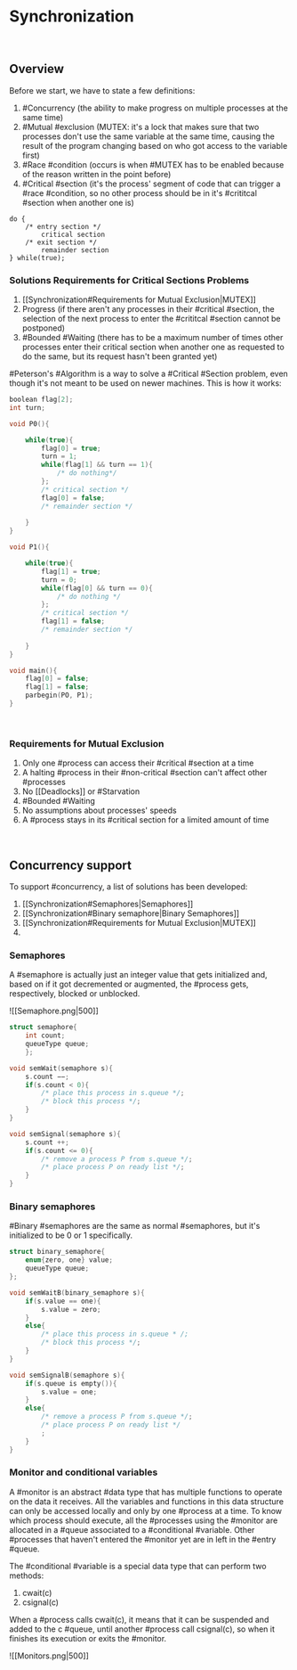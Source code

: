 # Synchronization
<br>

## Overview

Before we start, we have to state a few definitions:

1) #Concurrency (the ability to make progress on multiple processes at the same time)
2) #Mutual #exclusion (MUTEX: it's a lock that makes sure that two processes don't use the same variable at the same time, causing the result of the program changing based on who got access to the variable first)
3) #Race #condition (occurs is when #MUTEX has to be enabled because of the reason written in the point before)
4) #Critical #section (it's the process' segment of code that can trigger a #race #condition, so no other process should be in it's #crititcal #section when another one is)

```clike
do {
	/* entry section */
		critical section
	/* exit section */
		remainder section
} while(true);
```

### Solutions Requirements for Critical Sections Problems

1) [[Synchronization#Requirements for Mutual Exclusion|MUTEX]]
2) Progress (if there aren't any processes in their #critical #section, the selection of the next process to enter the #crititcal #section cannot be postponed)
3) #Bounded #Waiting (there has to be a maximum number of times other processes enter their critical section when another one as requested to do the same, but its request hasn't been granted yet)

#Peterson's #Algorithm is a way to solve a #Critical #Section problem, even though it's not meant to be used on newer machines. This is how it works:

```c
boolean flag[2];
int turn;

void P0(){

	while(true){
		flag[0] = true;
		turn = 1;
		while(flag[1] && turn == 1){
			/* do nothing*/
		};
		/* critical section */
		flag[0] = false;
		/* remainder section */
		
	}
}

void P1(){

	while(true){
		flag[1] = true;
		turn = 0;
		while(flag[0] && turn == 0){
			/* do nothing */
		};
		/* critical section */
		flag[1] = false;
		/* remainder section */
		
	}
}

void main(){
	flag[0] = false;
	flag[1] = false;
	parbegin(PO, P1);
}
```
<br>

### Requirements for Mutual Exclusion

1) Only one #process can access their #critical #section at a time
2) A halting #process in their #non-critical #section can't affect other #processes
3) No [[Deadlocks]] or #Starvation 
4) #Bounded #Waiting 
5) No assumptions about processes' speeds
6) A #process stays in its #critical section for a limited amount of time

<br>

## Concurrency support

To support #concurrency, a list of solutions has been developed:

1) [[Synchronization#Semaphores|Semaphores]]
2) [[Synchronization#Binary semaphore|Binary Semaphores]]
3) [[Synchronization#Requirements for Mutual Exclusion|MUTEX]]
4) 

### Semaphores

A #semaphore is actually just an integer value that gets initialized and, based on if it got decremented or augmented, the #process gets, respectively, blocked or unblocked.

![[Semaphore.png|500]]

```c
struct semaphore{ 
	int count;
	queueType queue;
	};

void semWait(semaphore s){
	s.count −−;
	if(s.count < 0){
		/* place this process in s.queue */;
		/* block this process */;
	} 
}

void semSignal(semaphore s){
	s.count ++; 
	if(s.count <= 0){
		/* remove a process P from s.queue */;
		/* place process P on ready list */;
	} 
}
```

### Binary semaphores

#Binary #semaphores are the same as normal #semaphores, but it's initialized to be 0 or 1 specifically.

```c
struct binary_semaphore{
	enum{zero, one} value;
	queueType queue;
};

void semWaitB(binary_semaphore s){
	if(s.value == one){
		s.value = zero;
	} 
	else{
		/* place this process in s.queue * /;
		/* block this process */;
	} 
}

void semSignalB(semaphore s){
	if(s.queue is empty()){
		s.value = one;
	}
	else{
		/* remove a process P from s.queue */;
		/* place process P on ready list */
		; 
	} 
}
```

### Monitor and conditional variables

A #monitor is an abstract #data type that has multiple functions to operate on the data it receives. All the variables and functions in this data structure can only be accessed locally and only by one #process at a time. To know which process should execute, all the #processes using the #monitor are allocated in a #queue associated to a #conditional #variable. Other #processes that haven't entered the #monitor yet are in left in the #entry #queue.

The #conditional #variable is a special data type that can perform two methods:

1) cwait(c)
2) csignal(c)

When a #process calls cwait(c), it means that it can be suspended and added to the c #queue, until another #process call csignal(c), so when it finishes its execution or exits the #monitor.

![[Monitors.png|500]]